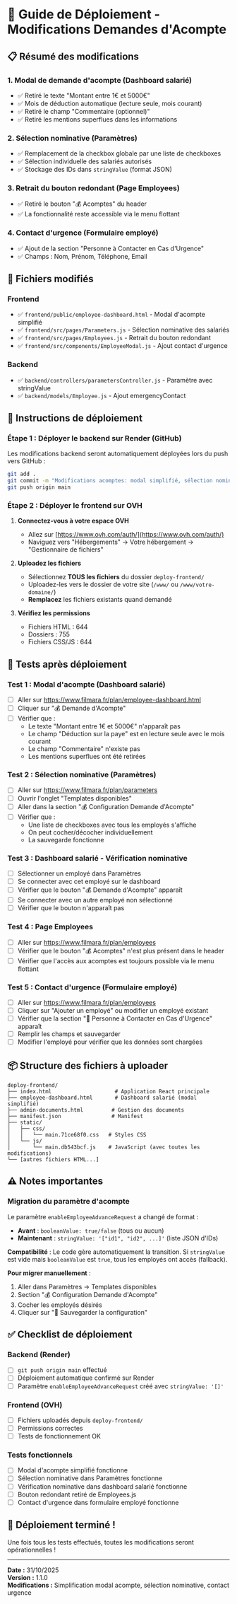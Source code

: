 # 🚀 Guide de Déploiement - Modifications Demandes d'Acompte

## 📋 Résumé des modifications

### 1. **Modal de demande d'acompte** (Dashboard salarié)
- ✅ Retiré le texte "Montant entre 1€ et 5000€"
- ✅ Mois de déduction automatique (lecture seule, mois courant)
- ✅ Retiré le champ "Commentaire (optionnel)"
- ✅ Retiré les mentions superflues dans les informations

### 2. **Sélection nominative** (Paramètres)
- ✅ Remplacement de la checkbox globale par une liste de checkboxes
- ✅ Sélection individuelle des salariés autorisés
- ✅ Stockage des IDs dans `stringValue` (format JSON)

### 3. **Retrait du bouton redondant** (Page Employees)
- ✅ Retiré le bouton "💰 Acomptes" du header
- ✅ La fonctionnalité reste accessible via le menu flottant

### 4. **Contact d'urgence** (Formulaire employé)
- ✅ Ajout de la section "Personne à Contacter en Cas d'Urgence"
- ✅ Champs : Nom, Prénom, Téléphone, Email

## 📁 Fichiers modifiés

### Frontend
- ✅ `frontend/public/employee-dashboard.html` - Modal d'acompte simplifié
- ✅ `frontend/src/pages/Parameters.js` - Sélection nominative des salariés
- ✅ `frontend/src/pages/Employees.js` - Retrait du bouton redondant
- ✅ `frontend/src/components/EmployeeModal.js` - Ajout contact d'urgence

### Backend
- ✅ `backend/controllers/parametersController.js` - Paramètre avec stringValue
- ✅ `backend/models/Employee.js` - Ajout emergencyContact

## 🔧 Instructions de déploiement

### Étape 1 : Déployer le backend sur Render (GitHub)

Les modifications backend seront automatiquement déployées lors du push vers GitHub :

```bash
git add .
git commit -m "Modifications acomptes: modal simplifié, sélection nominative, contact urgence"
git push origin main
```

### Étape 2 : Déployer le frontend sur OVH

1. **Connectez-vous à votre espace OVH**
   - Allez sur [https://www.ovh.com/auth/](https://www.ovh.com/auth/)
   - Naviguez vers "Hébergements" → Votre hébergement → "Gestionnaire de fichiers"

2. **Uploadez les fichiers**
   - Sélectionnez **TOUS les fichiers** du dossier `deploy-frontend/`
   - Uploadez-les vers le dossier de votre site (`/www/` ou `/www/votre-domaine/`)
   - **Remplacez** les fichiers existants quand demandé

3. **Vérifiez les permissions**
   - Fichiers HTML : 644
   - Dossiers : 755
   - Fichiers CSS/JS : 644

## 🧪 Tests après déploiement

### Test 1 : Modal d'acompte (Dashboard salarié)
- [ ] Aller sur https://www.filmara.fr/plan/employee-dashboard.html
- [ ] Cliquer sur "💰 Demande d'Acompte"
- [ ] Vérifier que :
  - Le texte "Montant entre 1€ et 5000€" n'apparaît pas
  - Le champ "Déduction sur la paye" est en lecture seule avec le mois courant
  - Le champ "Commentaire" n'existe pas
  - Les mentions superflues ont été retirées

### Test 2 : Sélection nominative (Paramètres)
- [ ] Aller sur https://www.filmara.fr/plan/parameters
- [ ] Ouvrir l'onglet "Templates disponibles"
- [ ] Aller dans la section "💰 Configuration Demande d'Acompte"
- [ ] Vérifier que :
  - Une liste de checkboxes avec tous les employés s'affiche
  - On peut cocher/décocher individuellement
  - La sauvegarde fonctionne

### Test 3 : Dashboard salarié - Vérification nominative
- [ ] Sélectionner un employé dans Paramètres
- [ ] Se connecter avec cet employé sur le dashboard
- [ ] Vérifier que le bouton "💰 Demande d'Acompte" apparaît
- [ ] Se connecter avec un autre employé non sélectionné
- [ ] Vérifier que le bouton n'apparaît pas

### Test 4 : Page Employees
- [ ] Aller sur https://www.filmara.fr/plan/employees
- [ ] Vérifier que le bouton "💰 Acomptes" n'est plus présent dans le header
- [ ] Vérifier que l'accès aux acomptes est toujours possible via le menu flottant

### Test 5 : Contact d'urgence (Formulaire employé)
- [ ] Aller sur https://www.filmara.fr/plan/employees
- [ ] Cliquer sur "Ajouter un employé" ou modifier un employé existant
- [ ] Vérifier que la section "🚨 Personne à Contacter en Cas d'Urgence" apparaît
- [ ] Remplir les champs et sauvegarder
- [ ] Modifier l'employé pour vérifier que les données sont chargées

## 📦 Structure des fichiers à uploader

```
deploy-frontend/
├── index.html                    # Application React principale
├── employee-dashboard.html       # Dashboard salarié (modal simplifié)
├── admin-documents.html         # Gestion des documents
├── manifest.json                # Manifest
├── static/
│   ├── css/
│   │   └── main.71ce68f0.css   # Styles CSS
│   └── js/
│       └── main.db543bcf.js    # JavaScript (avec toutes les modifications)
└── [autres fichiers HTML...]
```

## ⚠️ Notes importantes

### Migration du paramètre d'acompte

Le paramètre `enableEmployeeAdvanceRequest` a changé de format :
- **Avant** : `booleanValue: true/false` (tous ou aucun)
- **Maintenant** : `stringValue: '["id1", "id2", ...]'` (liste JSON d'IDs)

**Compatibilité** : Le code gère automatiquement la transition. Si `stringValue` est vide mais `booleanValue` est `true`, tous les employés ont accès (fallback).

**Pour migrer manuellement** :
1. Aller dans Paramètres → Templates disponibles
2. Section "💰 Configuration Demande d'Acompte"
3. Cocher les employés désirés
4. Cliquer sur "💾 Sauvegarder la configuration"

## ✅ Checklist de déploiement

### Backend (Render)
- [ ] `git push origin main` effectué
- [ ] Déploiement automatique confirmé sur Render
- [ ] Paramètre `enableEmployeeAdvanceRequest` créé avec `stringValue: '[]'`

### Frontend (OVH)
- [ ] Fichiers uploadés depuis `deploy-frontend/`
- [ ] Permissions correctes
- [ ] Tests de fonctionnement OK

### Tests fonctionnels
- [ ] Modal d'acompte simplifié fonctionne
- [ ] Sélection nominative dans Paramètres fonctionne
- [ ] Vérification nominative dans dashboard salarié fonctionne
- [ ] Bouton redondant retiré de Employees.js
- [ ] Contact d'urgence dans formulaire employé fonctionne

## 🎉 Déploiement terminé !

Une fois tous les tests effectués, toutes les modifications seront opérationnelles !

---

**Date :** 31/10/2025  
**Version :** 1.1.0  
**Modifications :** Simplification modal acompte, sélection nominative, contact urgence

